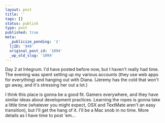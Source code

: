 ```yaml
---
layout: post
title: ''
tags: []
status: publish
type: post
published: true
meta:
  _publicize_pending: '1'
  ljID: '949'
  original_post_id: '1094'
  _wp_old_slug: '1094'
---
```

Day 2 at Integrum.  I'd have posted before now, but I haven't really had time.  The evening was spent setting up my various accounts (they use web apps for everything) and hanging out with Diana.  (Jeremy has the cold that won't go away, and it's stressing her out a lot.)

I think this place is gonna be a good fit.  Gamers everywhere, and they have similar ideas about development practices.  Learning the ropes is gonna take a little time (whatever you might expect, OSX and TextMate aren't an easy transition), but I'll get the hang of it.  I'll be a Mac snob in no time.  More details as I have time to post 'em...
